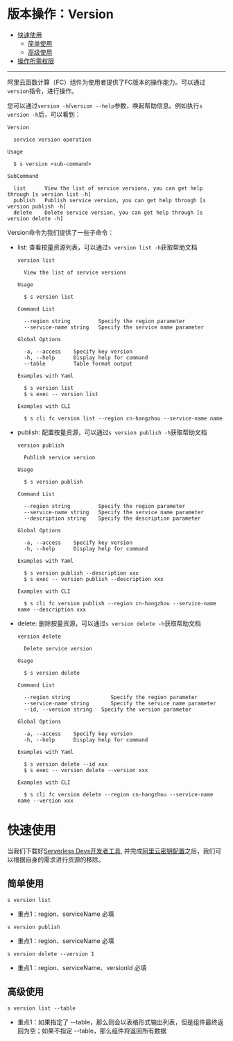 # 版本操作：Version

- [快速使用](#快速使用)
  - [简单使用](#简单使用)
  - [高级使用](#高级使用)
- [操作所需权限](../Others/authority/command.md#version-指令)



------


阿里云函数计算（FC）组件为使用者提供了FC版本的操作能力。可以通过`version`指令，进行操作。

您可以通过`version -h`/`version --help`参数，唤起帮助信息。例如执行`s version -h`后，可以看到：

```
Version

  service version operation 

Usage

  $ s version <sub-command> 

SubCommand

  list      View the list of service versions, you can get help through [s version list -h] 
  publish   Publish service version, you can get help through [s version publish -h]        
  delete    Delete service version, you can get help through [s version delete -h]
```
Version命令为我们提供了一些子命令：
- list: 查看按量资源列表，可以通过`s version list -h`获取帮助文档
    ```
    version list

      View the list of service versions 

    Usage

      $ s version list 

    Command List

      --region string         Specify the region parameter       
      --service-name string   Specify the service name parameter 

    Global Options

      -a, --access    Specify key version        
      -h, --help      Display help for command 
      --table         Table format output      

    Examples with Yaml

      $ s version list         
      $ s exec -- version list 

    Examples with CLI

      $ s cli fc version list --region cn-hangzhou --service-name name 
    ```
- publish: 配置按量资源，可以通过`s version publish -h`获取帮助文档
    ```
    version publish

      Publish service version 

    Usage

      $ s version publish 

    Command List

      --region string         Specify the region parameter       
      --service-name string   Specify the service name parameter 
      --description string    Specify the description parameter  

    Global Options

      -a, --access    Specify key version        
      -h, --help      Display help for command 

    Examples with Yaml

      $ s version publish --description xxx         
      $ s exec -- version publish --description xxx 

    Examples with CLI

      $ s cli fc version publish --region cn-hangzhou --service-name name --description xxx 
    ```
- delete: 删除按量资源，可以通过`s version delete -h`获取帮助文档
    ```
    version delete

      Delete service version 

    Usage

      $ s version delete 

    Command List

      --region string             Specify the region parameter       
      --service-name string       Specify the service name parameter 
      --id, --version string   Specify the version parameter      

    Global Options

      -a, --access    Specify key version        
      -h, --help      Display help for command 

    Examples with Yaml

      $ s version delete --id xxx                 
      $ s exec -- version delete --version xxx 

    Examples with CLI

      $ s cli fc version delete --region cn-hangzhou --service-name name --version xxx 
    ```

# 快速使用

当我们下载好[Serverless Devs开发者工具](../Getting-started/Install-tutorial.md), 并完成[阿里云密钥配置](../Getting-started/Setting-up-credentials.md)之后，我们可以根据自身的需求进行资源的移除。


## 简单使用

```
s version list
```

- 重点1：region、serviceName 必填


```
s version publish
```

- 重点1：region、serviceName 必填


```
s version delete --version 1
```

- 重点1：region、serviceName、versionId 必填



## 高级使用


```
s version list --table
```

- 重点1：如果指定了 --table，那么则会以表格形式输出列表，但是组件最终返回为空；如果不指定 --table，那么组件将返回所有数据
